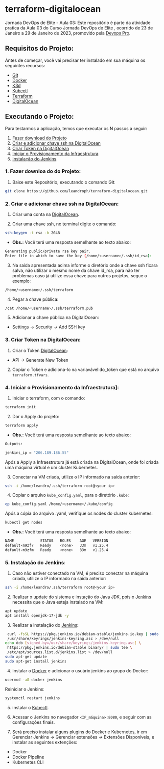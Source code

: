 # terraform-digitalocean

Jornada DevOps de Elite - Aula 03:
Este repositório é parte da atividade pratica da Aula 03 do Curso Jornada DevOps de Elite , ocorrido de 23 de Janeiro a 29 de Janeiro de 2023, promovido pela [Devops Pro](https://www.devopspro.com.br/jornada-de-elite).


## Requisitos do Projeto:

Antes de começar, você vai precisar ter instalado em sua máquina os seguintes recursos:

- [Git](https://git-scm.com/downloads)
- [Docker](https://docs.docker.com/get-docker/)
- [K3d](https://k3d.io/v5.4.6/#installation)
- [Kubectl](https://kubernetes.io/docs/tasks/tools/)
- [Terraform](https://developer.hashicorp.com/terraform/downloads?product_intent=terraform)
- [DigitalOcean](https://cloud.digitalocean.com)

## Executando o Projeto:

Para testarmos a aplicação, temos que executar os N passos a seguir:

1. [Fazer download do Projeto](#download-github)
2. [Criar e adicionar chave ssh na DigitalOcean](#criar-ssh)
3. [Criar Token na DigitalOcean](#criar-token)
4. [Iniciar o Provisionamento da Infraestrutura](#iniciar-infra)
5. [Instalação do Jenkins](#instalar-jenkins)


<a name="download-github"></a>
### 1. Fazer downloa do do Projeto:
 1. Baixe este Repositório, executando o comando Git:
```bash
git clone https://github.com/leandroph/terraform-digitalocean.git
```
<a name="criar-ssh"></a>
### 2. Criar e adicionar chave ssh na DigitalOcean:

 1. Criar uma conta na [DigitalOcean](https://cloud.digitalocean.com).
 
 2. Criar uma chave ssh, no terminal digite o comando:
 ```bash
 ssh-keygen -t rsa -b 2048
 ```
 - <b>Obs.:</b> Você terá uma resposta semelhante ao texto abaixo:
 ```bash
 Generating public/private rsa key pair.
 Enter file in which to save the key (/home/<username>/.ssh/id_rsa):
 ```
 3. Na saída apresentada acima informe o diretório onde a chave ssh ficara salva, não utilizar o mesmo nome da chave id_rsa, para não ter problemas caso já utilize essa chave para outros projetos, segue o exemplo:
 ```bash
 /home/<username>/.ssh/terraform
 ```
 
 4. Pegar a chave pública:
 ```bash
 /cat /home/<username>/.ssh/terraform.pub
 ```
 
 5. Adicionar a chave pública na DigitalOcean:
 
   - Settings -> Security -> Add SSH key
 
<a name="criar-token"></a>
### 3. Criar Token na DigitalOcean:

 1. Criar o Token [DigitalOcean](https://cloud.digitalocean.com):
 - API -> Generate New Token
 
 2. Copiar o Token e adiciona-lo na variavável do_token que está no arquivo `terraform.tfvars`.
 
<a name="iniciar-infra"></a>
### 4. Iniciar o Provisionamento da Infraestrutura]:
 1. Iniciar o terraform, com o comando:
  ```bash
  terraform init
  ```
 2. Dar o Apply do projeto:
  ```bash
  terraform apply
  ```
  - <b>Obs.:</b> Você terá uma resposta semelhante ao texto abaixo:
  ```bash
  Outputs:

  jenkins_ip = "206.189.186.55"
  ```
  Após a Apply a Infraestrutura já está criada na DigitalOcean, onde foi criada uma máquina virtual e um cluster Kubernetes.
  
  3. Conectar na VM criada, utilize o IP informado na saída anterior:
  ```bash
  ssh -i /home/leandro/.ssh/terraform root@<your ip>
  ```
  
  4. Copiar o arquivo `kube_config.yaml`, para o diretório `.kube`:
  ```bash
  cp kube_config.yaml /home/<username>/.kube/config
  ```
  Após a cópia do arquivo .yaml, verifique os nodes do cluster kubernetes:
  ```bash
  kubectl get nodes
  ```
  
  - <b>Obs.:</b> Você terá uma resposta semelhante ao texto abaixo:
  ```bash
  NAME            STATUS   ROLES    AGE   VERSION
  default-m9zf7   Ready    <none>   33m   v1.25.4
  default-m9zfm   Ready    <none>   33m   v1.25.4
  ```
  
<a name="instalar-jenkins"></a>
### 5. Instalação do Jenkins:
 1. Caso não estiver conectado na VM, é preciso conectar na máquina criada, utilize o IP informado na saída anterior:
  ```bash
  ssh -i /home/leandro/.ssh/terraform root@<your ip>
  ```
  
 2. Realizar o update do sistema e instação do Java JDK, pois o [Jenkins](https://www.jenkins.io/doc/book/installing/linux/) necessita que o Java esteja instalado na VM:
 ```bash
 apt update
 apt install openjdk-17-jdk -y
 ```
 
 3. Realizar a instalação do [Jenkins](https://www.jenkins.io/):
 ```bash
  curl -fsSL https://pkg.jenkins.io/debian-stable/jenkins.io.key | sudo tee \
  /usr/share/keyrings/jenkins-keyring.asc > /dev/null
echo deb [signed-by=/usr/share/keyrings/jenkins-keyring.asc] \
  https://pkg.jenkins.io/debian-stable binary/ | sudo tee \
  /etc/apt/sources.list.d/jenkins.list > /dev/null
sudo apt-get update
sudo apt-get install jenkins
 ```
 
 4. Instalar o [Docker](https://docs.docker.com/engine/install/ubuntu/) e adicionar o usuário jenkins ao grupo do Docker:
 ```bash
 usermod -aG docker jenkins
 ```
 Reiniciar o Jenkins:
 ```bash
 systemctl restart jenkins
 ```
 5. instalar o [Kubectl](https://kubernetes.io/docs/tasks/tools/install-kubectl-linux/).
 
 6. Acessar o Jenkins no navegador `<IP_máquina>:8080`, e seguir com as configurações finais.
 
 7. Será preciso instalar alguns plugins do Docker e Kubernetes, ir em Gerenciar Jenkins -> Gerenciar extensões -> Extensões Disponíveis, e instalar as seguintes extenções:
 - Docker
 - Docker Pipeline
 - Kubernetes CLI
 

 
 
